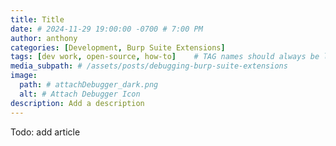 ```yaml
--- 
title: Title
date: # 2024-11-29 19:00:00 -0700 # 7:00 PM
author: anthony   
categories: [Development, Burp Suite Extensions]
tags: [dev work, open-source, how-to]    # TAG names should always be lowercase
media_subpath: # /assets/posts/debugging-burp-suite-extensions
image:
  path: # attachDebugger_dark.png
  alt: # Attach Debugger Icon
description: Add a description 
---
```


Todo: add article
